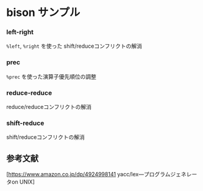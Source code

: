 # bison サンプル

### left-right
`%left`, `%right` を使った shift/reduceコンフリクトの解消

### prec
`%prec` を使った演算子優先順位の調整

### reduce-reduce
reduce/reduceコンフリクトの解消

### shift-reduce
shift/reduceコンフリクトの解消

## 参考文献
[https://www.amazon.co.jp/dp/4924998141 yacc/lex―プログラムジェネレータon UNIX]